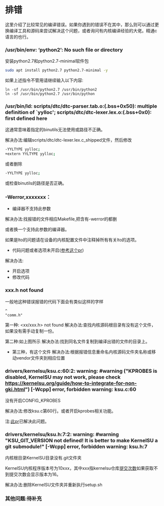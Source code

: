 # 排错
这里介绍了比较常见的编译错误。如果你遇到的错误不在其中，那么则可以通过更换编译工具和源码来尝试解决这个问题，或者询问有内核编译经验的大佬。精通c语言的也行。

### /usr/bin/env: ‘python2’: No such file or directory
安装python2.7和python2.7-minimal软件包
```bash
sudo apt install python2.7 python2.7-minimal -y
```
如果上述指令不管用请继续输入以下内容:
```
ln -sf /usr/bin/python2.7 /usr/bin/python2
ln -sf /usr/bin/python2.7 /usr/bin/python
```
### /usr/bin/ld: scripts/dtc/dtc-parser.tab.o:(.bss+0x50): multiple definition of `yylloc'; scripts/dtc/dtc-lexer.lex.o:(.bss+0x0): first defined here
这通常意味着指定的binutils无法使用或路径不正确。

解决办法:编辑scripts/dtc/dtc-lexer.lex.c_shipped文件，然后修改
```bash
-YYLTYPE yylloc;
+extern YYLTYPE yylloc;
```
或者删除
```bash
-YYLTYPE yylloc;
```
或检查binutils的路径是否正确。

### -Werror,xxxxxxx：

- 编译器不支持此参数

解决办法:找报错的文件相应Makefile,把含有-werror的都删

或者换一个支持此参数的编译器。

如果是lto的问题请在设备的内核配置文件中注释掉所有有关lto的选项。

- 代码问题或者选项未开启([参考这个pr](https://github.com/tiann/KernelSU/pull/549))

解决办法:

- 开启选项
- 修改代码


### xxx.h not found
一般地这种错误报错的代码下面会有类似这样的字样
```
^
"comm.h"
```
第一种: <xx/xxx.h> not found
解决办法:查找内核源码根目录有没有这个文件，如果没有需手动复制一份。

第二种:如上图所示
解决办法:找到同名文件复制到编译出错的文件的目录上。

- 第三种，有这个文件
解决办法:根据报错信息重命名内核源码文件夹名称或移动vendor文件夹到相应位置

### drivers/kernelsu/ksu.c:60:2: warning: #warning ("KPROBES is disabled, KernelSU may not work, please check https://kernelsu.org/guide/how-to-integrate-for-non-gki.html") [-Wcpp] error, forbidden warning: ksu.c:60

没有开启CONFIG_KPROBES

解决办法:修改ksu.c第60行。或者开启kprobes相关功能。

注:[此pr](https://github.com/tiann/KernelSU/pull/549)已解决此问题。


### drivers/kernelsu/ksu.h:7:2: warning: #warning "KSU_GIT_VERSION not defined! It is better to make KernelSU a git submodule!" [-Wcpp] error, forbidden warning: ksu.h:7

内核根目录KernelSU目录没有.git文件夹

KernelSU内核程序版本号为10xxx，其中xxx指kernelsu仓库[提交次数](https://github.com/tiann/KernelSU/commits)如果获取不到提交次数会显示版本为16。

解决办法:删除KernelSU文件夹并重新执行setup.sh
### 其他问题:待补充

